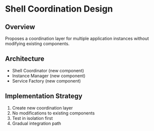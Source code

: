 # Shell Coordination Design

## Overview
Proposes a coordination layer for multiple application instances without 
modifying existing components.

## Architecture
- Shell Coordinator (new component)
- Instance Manager (new component)
- Service Factory (new component)

## Implementation Strategy
1. Create new coordination layer
2. No modifications to existing components
3. Test in isolation first
4. Gradual integration path 